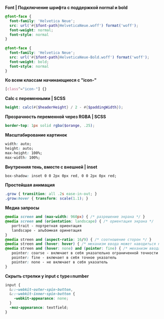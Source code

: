**Font | Подключение шрифта с поддержкой normal и bold**
```scss
@font-face {  
  font-family: 'Helvetica Neue';  
  src: url('#{$font-path}HelveticaNeue.woff') format('woff');  
  font-weight: normal;  
  font-style: normal  
}  
  
@font-face {  
  font-family: 'Helvetica Neue';  
  src: url('#{$font-path}HelveticaNeue-Bold.woff') format('woff');  
  font-weight: bold;  
  font-style: normal  
}
```

**Ко всем классам начинающиеся с "icon-"**
```css
[class^="icon-"] {}
```

**Calc с переменными | SCSS**
```scss
height: calc(#{$headerHeight} / 2 - #{$paddingWidth});
```

**Прозрачность переменной через RGBA | SCSS**
```scss
border-top: 1px solid rgba($orange, .25);
```

**Масштабирование картинок**
```css
width: auto;
height: auto;
max-height: 100%;
max-width: 100%;
```

**Внутренняя тень, вместе с внешней | inset**
```css
box-shadow: inset 0 0 2px 0px red, 0 0 2px 0px red;
```

**Простейшая анимация**
```css
.grow { transition: all .2s ease-in-out; }
.grow:hover { transform: scale(1.1); }
```

**Медиа запросы**
```css
@media screen and (max-width: 960px) { /* разрешение экрана */ }
@media screen and (orientation: landscape) { /* ориентация экрана */
   portrait - портретная ориентация
   landscape - альбомная оринетация
}
@media streen and (aspect-ratio: 16/9) { /* соотношение сторон */ }
@media streen and (hover: hover) { /* механизм ввода может наводиться на элемент */ }
@media streen and (hover: none) and (pointer: fine) { /* механизм ввода не может наводиться на элемент */ 
   pointer: coarse - включает в себя указательно ограниченной точности
   pointer: fine - включает в себя точное указатель
   pointer: none - не включает в себя указатель
}

```
**Скрыть стрелки у input с type=number**  
```scss
input {  
  &::-webkit-outer-spin-button,  
  &::-webkit-inner-spin-button {  
    -webkit-appearance: none;  
  }  
  -moz-appearance: textfield;  
}
```
<!--stackedit_data:
eyJoaXN0b3J5IjpbLTE1Nzg4ODA0MDgsLTY2MzQ4NjUyNywtNj
M0MDgwMDYxLC01ODkzMzc2MjIsLTIwNzcwOTI0ODQsLTEzNjA5
NjY5NDVdfQ==
-->